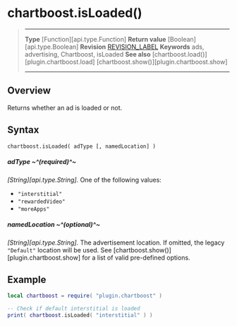 # chartboost.isLoaded()

> --------------------- ------------------------------------------------------------------------------------------
> __Type__              [Function][api.type.Function]
> __Return value__		[Boolean][api.type.Boolean]
> __Revision__          [REVISION_LABEL](REVISION_URL)
> __Keywords__          ads, advertising, Chartboost, isLoaded
> __See also__			[chartboost.load()][plugin.chartboost.load]
>						[chartboost.show()][plugin.chartboost.show]
> --------------------- ------------------------------------------------------------------------------------------


## Overview

Returns whether an ad is loaded or not.

## Syntax

	chartboost.isLoaded( adType [, namedLocation] )

##### adType ~^(required)^~
_[String][api.type.String]._ One of the following values:

* `"interstitial"`
* `"rewardedVideo"`
* `"moreApps"`

##### namedLocation ~^(optional)^~
_[String][api.type.String]._ The advertisement location. If omitted, the legacy `"Default"` location will be used. See [chartboost.show()][plugin.chartboost.show] for a list of valid <nobr>pre-defined</nobr> options.

<!--- USE ANCHOR LINK ABOVE --->


## Example

``````lua
local chartboost = require( "plugin.chartboost" )

-- Check if default interstitial is loaded
print( chartboost.isLoaded( "interstitial" ) )
``````
